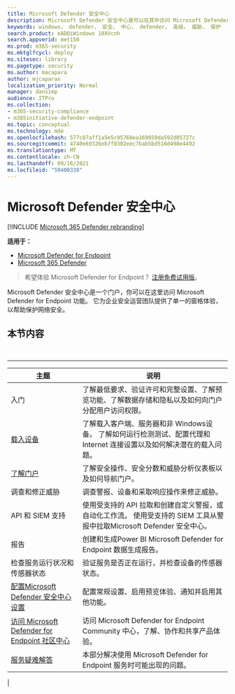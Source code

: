 ```yaml
---
title: Microsoft Defender 安全中心
description: Microsoft Defender 安全中心是可以在其中访问 Microsoft Defender for Endpoint 的门户。
keywords: windows， defender， 安全， 中心， defender， 高级， 威胁， 保护
search.product: eADQiWindows 10XVcnh
search.appverid: met150
ms.prod: m365-security
ms.mktglfcycl: deploy
ms.sitesec: library
ms.pagetype: security
ms.author: macapara
author: mjcaparas
localization_priority: Normal
manager: dansimp
audience: ITPro
ms.collection:
- m365-security-compliance
- m365initiative-defender-endpoint
ms.topic: conceptual
ms.technology: mde
ms.openlocfilehash: 577c87aff1a5e5c95760ea169859da592d05727c
ms.sourcegitcommit: 4740e69326eb7f8302eec7bab5bd516d498e4492
ms.translationtype: MT
ms.contentlocale: zh-CN
ms.lasthandoff: 09/16/2021
ms.locfileid: "59400338"
---
```

# <a name="microsoft-defender-security-center"></a>Microsoft Defender 安全中心

[!INCLUDE [Microsoft 365 Defender rebranding](../../includes/microsoft-defender.md)]

**适用于：**
- [Microsoft Defender for Endpoint](https://go.microsoft.com/fwlink/p/?linkid=2154037)
- [Microsoft 365 Defender](https://go.microsoft.com/fwlink/?linkid=2118804)

> 希望体验 Microsoft Defender for Endpoint？ [注册免费试用版](https://signup.microsoft.com/create-account/signup?products=7f379fee-c4f9-4278-b0a1-e4c8c2fcdf7e&ru=https://aka.ms/MDEp2OpenTrial?ocid=docs-wdatp-exposedapis-abovefoldlink)。

Microsoft Defender 安全中心是一个门户，你可以在这里访问 Microsoft Defender for Endpoint 功能。 它为企业安全运营团队提供了单一的窗格体验，以帮助保护网络安全。

## <a name="in-this-section"></a>本节内容

<br>

****

|主题|说明|
|---|---|
|入门|了解最低要求、验证许可和完整设置、了解预览功能、了解数据存储和隐私以及如何向门户分配用户访问权限。|
|[载入设备](onboard-configure.md)|了解载入客户端、服务器和非 Windows设备。 了解如何运行检测测试、配置代理和 Internet 连接设置以及如何解决潜在的载入问题。|
|[了解门户](use.md)|了解安全操作、安全分数和威胁分析仪表板以及如何导航门户。|
|调查和修正威胁|调查警报、设备和采取响应操作来修正威胁。|
|API 和 SIEM 支持|使用受支持的 API 拉取和创建自定义警报，或自动化工作流。 使用受支持的 SIEM 工具从警报中拉取Microsoft Defender 安全中心。|
|报告|创建和生成Power BI Microsoft Defender for Endpoint 数据生成报告。|
|检查服务运行状况和传感器状态|验证服务是否正在运行，并检查设备的传感器状态。|
|[配置Microsoft Defender 安全中心设置](preferences-setup.md)|配置常规设置、启用预览体验、通知并启用其他功能。|
|[访问 Microsoft Defender for Endpoint 社区中心](community.md)|访问 Microsoft Defender for Endpoint Community 中心，了解、协作和共享产品体验。|
|[服务疑难解答](troubleshoot-mdatp.md)|本部分解决使用 Microsoft Defender for Endpoint 服务时可能出现的问题。|
|
